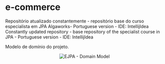# e-commerce
Repositório atualizado constantemente - repositório base do curso especialista em JPA Algaworks-  Portuguese version - IDE: IntellijIdea
Constantly updated repository - base repository of the specialist course in JPA - Portuguese version - IDE: IntellijIdea

Modelo de domínio do projeto.

<span align="center">
 
 ![EJPA - Domain Model](https://user-images.githubusercontent.com/3721252/159170568-7d1b9640-cebf-42bc-a9c5-b0e7796f574e.jpg)
 
</span>
